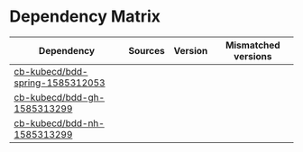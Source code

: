 # Dependency Matrix

Dependency | Sources | Version | Mismatched versions
---------- | ------- | ------- | -------------------
[cb-kubecd/bdd-spring-1585312053](https://github.com/cb-kubecd/bdd-spring-1585312053.git) |  | []() | 
[cb-kubecd/bdd-gh-1585313299](https://github.com/cb-kubecd/bdd-gh-1585313299.git) |  | []() | 
[cb-kubecd/bdd-nh-1585313299](https://github.com/cb-kubecd/bdd-nh-1585313299.git) |  | []() | 
